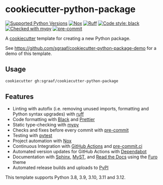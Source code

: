 # cookiecutter-python-package

[![Supported Python Versions](https://img.shields.io/badge/python-3.8%20|%203.9%20|%203.10%20|%203.11%20|%203.12-blue)](https://github.com/sgraaf/cookiecutter-python-package)
[![Nox](https://img.shields.io/badge/%F0%9F%A6%8A-Nox-D85E00.svg)](https://github.com/wntrblm/nox)
[![Ruff](https://img.shields.io/endpoint?url=https://raw.githubusercontent.com/charliermarsh/ruff/main/assets/badge/v1.json)](https://github.com/charliermarsh/ruff)
[![Code style: black](https://img.shields.io/badge/code%20style-black-000000.svg)](https://github.com/psf/black)
[![Checked with mypy](http://www.mypy-lang.org/static/mypy_badge.svg)](http://mypy-lang.org/)
[![pre-commit](https://img.shields.io/badge/pre--commit-enabled-brightgreen?logo=pre-commit&logoColor=white)](https://github.com/pre-commit/pre-commit)

A [cookiecutter](https://cookiecutter.readthedocs.io/) template for creating a new Python package.

See https://github.com/sgraaf/cookiecutter-python-package-demo for a demo of this template.

## Usage

```sh
cookiecutter gh:sgraaf/cookiecutter-python-package
```

## Features

-   Linting with autofix (i.e. removing unused imports, formatting and Python syntax upgrades) with [ruff](https://beta.ruff.rs/docs/)
-   Code formatting with [Black](https://black.readthedocs.io/en/stable/) and [Prettier](https://prettier.io/)
-   Static type-checking with [mypy](http://www.mypy-lang.org/)
-   Checks and fixes before every commit with [pre-commit](https://pre-commit.com/)
-   Testing with [pytest](https://docs.pytest.org/en/stable/index.html)
-   Project automation with [Nox](https://nox.thea.codes/en/stable/)
-   Continuous Integration with [GitHub Actions](https://github.com/features/actions) and [pre-commit.ci](https://pre-commit.ci/)
-   Automated version updates for GitHub Actions with [Dependabot](https://docs.github.com/en/code-security/dependabot/working-with-dependabot/keeping-your-actions-up-to-date-with-dependabot)
-   Documentation with [Sphinx](https://www.sphinx-doc.org/en/master/), [MyST](https://myst-parser.readthedocs.io/en/latest/), and [Read the Docs](https://readthedocs.org/) using the [Furo](https://pradyunsg.me/furo/) theme
-   Automated release builds and uploads to [PyPI](https://pypi.org/)

This template supports Python 3.8, 3.9, 3.10, 3.11 and 3.12.
